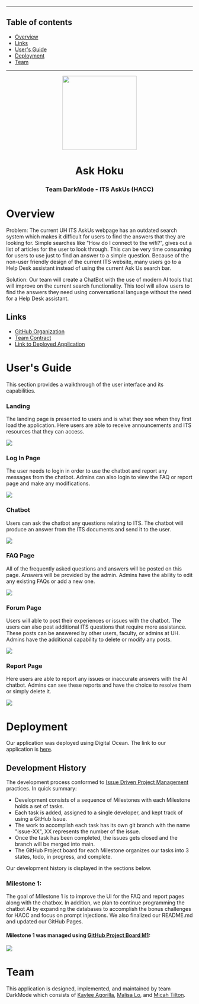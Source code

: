 <hr/>

## Table of contents

* [Overview](#overview)
* [Links](#links)
* [User's Guide](#users-guide)
* [Deployment](#deployment)
* [Team](#team)

<hr/>

<div align="center">
    <img src="public/Hoku-logo.png" width="200">
    <h1>Ask Hoku</h1>
    <h3>Team DarkMode - ITS AskUs (HACC)</h3>
</div>

# Overview
Problem: The current UH ITS AskUs webpage has an outdated search system which makes it difficult for users to find the answers that they are looking for. Simple searches like "How do I connect to the wifi?", gives out a list of articles for the user to look through. This can be very time consuming for users to use just to find an answer to a simple question. Because of the non-user friendly design of the current ITS website, many users go to a Help Desk assistant instead of using the current Ask Us search bar.

Solution: Our team will create a ChatBot with the use of modern AI tools that will improve on the current search functionality. This tool will allow users to find the answers they need using conversational language without the need for a Help Desk assistant.

## Links
- [GitHub Organization](https://github.com/darkmode-askus/)
- [Team Contract](https://docs.google.com/document/d/10KI7QzybiLFSjhUuJa4Rv9LNcAiDDKtMt7nOhDZN9LM/edit?usp=sharing/)
- [Link to Deployed Application](http://143.198.151.26/)

# User's Guide

This section provides a walkthrough of the user interface and its capabilities.


### Landing

The landing page is presented to users and is what they see when they first load the application. Here users are able to receive announcements and ITS resources that they can access. 

<img src="public/landing.png">

### Log In Page

The user needs to login in order to use the chatbot and report any messages from the chatbot. Admins can also login to view the FAQ or report page and make any modifications. 

<img src="public/login.png">

### Chatbot

Users can ask the chatbot any questions relating to ITS. The chatbot will produce an answer from the ITS documents and send it to the user.

<img src="public/chatbot.png">

### FAQ Page

All of the frequently asked questions and answers will be posted on this page. Answers will be provided by the admin. Admins have the ability to edit any existing FAQs or add a new one.

<img src="public/faq.png">

### Forum Page

Users will able to post their experiences or issues with the chatbot. The users can also post additional ITS questions that require more assistance. These posts can be answered by other users, faculty, or admins at UH. Admins have the additional capability to delete or modify any posts.

<img src="public/forum.png">

### Report Page

Here users are able to report any issues or inaccurate answers with the AI chatbot. Admins can see these reports and have the choice to resolve them or simply delete it.

<img src="public/reports.png">

# Deployment

Our application was deployed using Digital Ocean. The link to our application is [here](http://143.198.151.26/).


## Development History

The development process conformed to [Issue Driven Project Management](https://courses.ics.hawaii.edu/ics314f19/modules/project-management/) practices. In quick summary:

- Development consists of a sequence of Milestones with each Milestone holds a set of tasks.
- Each task is added, assigned to a single developer, and kept track of using a GitHub Issue.
- The work to accomplish each task has its own git branch with the name "issue-XX", XX represents the number of the issue.
- Once the task has been completed, the issues gets closed and the branch will be merged into main.
- The GitHub Project board for each Milestone organizes our tasks into 3 states, todo, in progress, and complete.



Our development history is displayed in the sections below.

### Milestone 1:

The goal of Milestone 1 is to improve the UI for the FAQ and report pages along with the chatbox. In addition, we plan to continue programming the chatbot AI by expanding the databases to accomplish the bonus challenges for HACC and focus on prompt injections. We also finalized our README.md and updated our GitHub Pages.

#### Milestone 1 was managed using [GitHub Project Board M1](https://github.com/orgs/darkmode-askus/projects/6/views/1):

<img src="public/m1-project-board.png">

# Team

This application is designed, implemented, and maintained by team DarkMode which consists of [Kaylee Agorilla](https://kayleeagorilla.github.io/), [Malisa Lo](https://malisalo.github.io/), and [Micah Tilton](https://micahtilton.github.io/).
